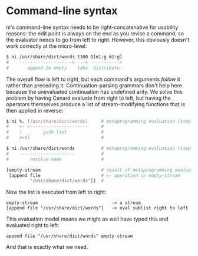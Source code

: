 # Command-line syntax
ni's command-line syntax needs to be right-concatenative for usability reasons:
the edit point is always on the end as you revise a command, so the evaluator
needs to go from left to right. However, this obviously doesn't work correctly
at the micro-level:

```sh
$ ni /usr/share/dict/words t100 D[m1:g m2:g]
#    --------------------> ---> ----------->
#       append to empty    take  distribute
```

The overall flow is left to right, but each command's arguments _follow_ it
rather than preceding it. Continuation-parsing grammars don't help here because
the unevaluated continuation has undefined arity. We solve this problem by
having Canard evaluate from right to left, but having the operators themselves
produce a list of stream-modifying functions that is then applied in reverse:

```sh
$ ni %. [/usr/share/dict/words]     # metaprogramming evaluation (step 1)
#    <- <----------------------     #
#    |        push list             #
#    eval                           #

$ ni /usr/share/dict/words          # metaprogramming evaluation (step 2)
#    ---------------------          #
#        resolve name               #

[empty-stream                       # result of metaprogramming evaluation
 [append file                       # <- operation on empty-stream
         "/usr/share/dict/words"]]  #
```

Now the list is executed from left to right:

```
empty-stream                            -> a stream
[append file "/usr/share/dict/words"]   -> eval sublist right to left
```

This evaluation model means we might as well have typed this and evaluated
right to left:

```
append file "/usr/share/dict/words" empty-stream
```

And that is exactly what we need.
